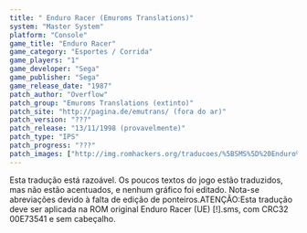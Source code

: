 ```yaml
---
title: " Enduro Racer (Emuroms Translations)"
system: "Master System"
platform: "Console"
game_title: "Enduro Racer"
game_category: "Esportes / Corrida"
game_players: "1"
game_developer: "Sega"
game_publisher: "Sega"
game_release_date: "1987"
patch_author: "Overflow"
patch_group: "Emuroms Translations (extinto)"
patch_site: "http://pagina.de/emutrans/ (fora do ar)"
patch_version: "???"
patch_release: "13/11/1998 (provavelmente)"
patch_type: "IPS"
patch_progress: "???"
patch_images: ["http://img.romhackers.org/traducoes/%5BSMS%5D%20Enduro%20Racer%20-%20Emuroms%20Translations%20-%201.png","http://img.romhackers.org/traducoes/%5BSMS%5D%20Enduro%20Racer%20-%20Emuroms%20Translations%20-%202.png","http://img.romhackers.org/traducoes/%5BSMS%5D%20Enduro%20Racer%20-%20Emuroms%20Translations%20-%203.png"]
---
```

Esta tradução está razoável. Os poucos textos do jogo estão traduzidos, mas não estão acentuados, e nenhum gráfico foi editado. Nota-se abreviações devido à falta de edição de ponteiros.ATENÇÃO:Esta tradução deve ser aplicada na ROM original Enduro Racer (UE) [!].sms, com CRC32 00E73541 e sem cabeçalho.
